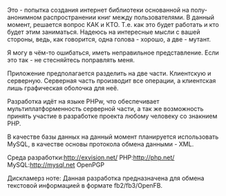 Это - попытка создания интернет библиотеки основанной на полу-анонимном распространении книг между пользователями. В данный момент, решается вопрос КАК и КТО. Т.е. как это будет работать и кто будет этим заниматься. Надеюсь на интересные мысли с вашей стороны, ведь, как говорится, одна голова - хорошо, а две - мутант.

Я могу в чём-то ошибаться, иметь неправильное представление. Если это так - не стесняйтесь поправлять меня.

Приложение предполагается разделить на две части. Клиентскую и серверную. Серверная часть производит все операции, а клиентская лишь графическая оболочка для неё.

Разработка идёт на языке PHPw, что обеспечивает мультиплатформенность серверной части, а так же возможность принять участие в разработке проекта любому человеку со знакнием PHP.

В качестве базы данных на данный момент планируется использовать MySQL, в качестве основы протокола обмена данными - XML.

Среда разработки:http://exvision.net/
PHP:http://php.net/
MySQL:http://mysql.net
OpenPGP


Дискламерз ноте:
Данная разработка предназначена для обмена текстовой информацией в формате fb2/fb3/OpenFB.